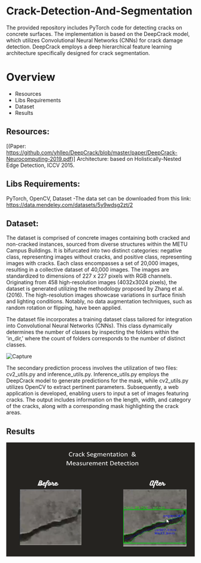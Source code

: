 # Crack-Detection-And-Segmentation

The provided repository includes PyTorch code for detecting cracks on concrete surfaces. The implementation is based on the DeepCrack model, which utilizes Convolutional Neural Networks (CNNs) for crack damage detection. DeepCrack employs a deep hierarchical feature learning architecture specifically designed for crack segmentation.


# Overview

- Resources 
- Libs Requirements
- Dataset
- Results


## Resources: 
[(Paper: https://github.com/yhlleo/DeepCrack/blob/master/paper/DeepCrack-Neurocomputing-2019.pdf)]
Architecture: based on Holistically-Nested Edge Detection, ICCV 2015.


## Libs Requirements:

PyTorch,
OpenCV,
Dataset -The data set can be downloaded from this link: https://data.mendeley.com/datasets/5y9wdsg2zt/2

## Dataset:

The dataset is comprised of concrete images containing both cracked and non-cracked instances, sourced from diverse structures within the METU Campus Buildings. It is bifurcated into two distinct categories: negative class, representing images without cracks, and positive class, representing images with cracks. Each class encompasses a set of 20,000 images, resulting in a collective dataset of 40,000 images. The images are standardized to dimensions of 227 x 227 pixels with RGB channels. Originating from 458 high-resolution images (4032x3024 pixels), the dataset is generated utilizing the methodology proposed by Zhang et al. (2016). The high-resolution images showcase variations in surface finish and lighting conditions. Notably, no data augmentation techniques, such as random rotation or flipping, have been applied.

The dataset file incorporates a training dataset class tailored for integration into Convolutional Neural Networks (CNNs). This class dynamically determines the number of classes by inspecting the folders within the 'in_dir,' where the count of folders corresponds to the number of distinct classes.

![Capture](https://github.com/yhlleo/DeepCrack/blob/master/figures/architecture.jpg?raw=true)



The secondary prediction process involves the utilization of two files: cv2_utils.py and inference_utils.py. Inference_utils.py employs the DeepCrack model to generate predictions for the mask, while cv2_utils.py utilizes OpenCV to extract pertinent parameters. Subsequently, a web application is developed, enabling users to input a set of images featuring cracks. The output includes information on the length, width, and category of the cracks, along with a corresponding mask highlighting the crack areas.

## Results

<img src="Crack Segmentation Image.png">
